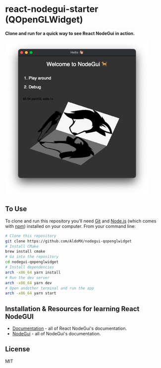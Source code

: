 # react-nodegui-starter (QOpenGLWidget)

**Clone and run for a quick way to see React NodeGui in action.**

<img alt="logo" src="https://github.com/AldoMX/nodegui-qopenglwidget/raw/master/assets/demo.png" height="500" />

## To Use

To clone and run this repository you'll need [Git](https://git-scm.com) and [Node.js](https://nodejs.org/en/download/) (which comes with [npm](http://npmjs.com)) installed on your computer. From your command line:

```bash
# Clone this repository
git clone https://github.com/AldoMX/nodegui-qopenglwidget
# Install CMake
brew install cmake
# Go into the repository
cd nodegui-qopenglwidget
# Install dependencies
arch -x86_64 yarn install
# Run the dev server
arch -x86_64 yarn dev
# Open andother terminal and run the app
arch -x86_64 yarn start
```

## Installation & Resources for learning React NodeGUI

- [Documentation](https://react.nodegui.org) - all of React NodeGui's documentation.
- [NodeGui](https://nodegui.org) - all of NodeGui's documentation.

## License

MIT
